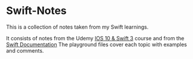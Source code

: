 # Swift-Notes

This is a collection of notes taken from my Swift learnings.

It consists of notes from the Udemy [IOS 10 & Swift
3](https://www.udemy.com/devslopes-ios10/learn/v4/overview) course and from the
[Swift
Documentation](https://developer.apple.com/library/prerelease/ios/documentation/Swift/Conceptual/Swift_Programming_Language/)
The playground files cover each topic with examples and comments.
